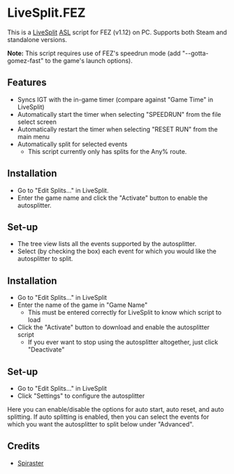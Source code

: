 # LiveSplit.FEZ
This is a [LiveSplit](http://livesplit.github.io) [ASL](https://github.com/LiveSplit/LiveSplit/blob/master/Documentation/Auto-Splitters.md) script for FEZ (v1.12) on PC. Supports both Steam and standalone versions.

**Note:** This script requires use of FEZ's speedrun mode (add "--gotta-gomez-fast" to the game's launch options).

## Features
- Syncs IGT with the in-game timer (compare against "Game Time" in LiveSplit)
- Automatically start the timer when selecting "SPEEDRUN" from the file select screen
- Automatically restart the timer when selecting "RESET RUN" from the main menu
- Automatically split for selected events
    - This script currently only has splits for the Any% route.

## Installation
- Go to "Edit Splits..." in LiveSplit.
- Enter the game name and click the "Activate" button to enable the autosplitter.

## Set-up
- The tree view lists all the events supported by the autosplitter.
- Select (by checking the box) each event for which you would like the autosplitter to split.

## Installation
- Go to "Edit Splits..." in LiveSplit
- Enter the name of the game in "Game Name"
    - This must be entered correctly for LiveSplit to know which script to load
- Click the "Activate" button to download and enable the autosplitter script
    - If you ever want to stop using the autosplitter altogether, just click "Deactivate"

## Set-up
- Go to "Edit Splits..." in LiveSplit
- Click "Settings" to configure the autosplitter

Here you can enable/disable the options for auto start, auto reset, and auto splitting. If auto splitting is enabled, then you can select the events for which you want the autosplitter to split below under "Advanced".

## Credits
- [Spiraster](http://twitch.tv/spiraster)